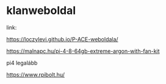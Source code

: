 # klanweboldal

link:

https://loczylevi.github.io/P-ACE-weboldala/


https://malnapc.hu/pi-4-8-64gb-extreme-argon-with-fan-kit

pi4 legalább

https://www.rpibolt.hu/
